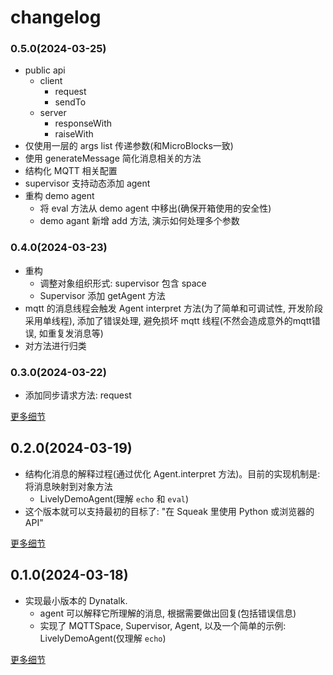 # changelog

<!-- 参考 https://github.com/codefrau/SqueakJS?tab=readme-ov-file#changelog -->

### 0.5.0(2024-03-25)

-   public api
    -   client
        -   request
        -   sendTo
    -   server
        -   responseWith
        -   raiseWith
-   仅使用一层的 args list 传递参数(和MicroBlocks一致)
-   使用 generateMessage 简化消息相关的方法
-   结构化 MQTT 相关配置
-   supervisor 支持动态添加 agent
-   重构 demo agent
    -   将 eval 方法从 demo agent 中移出(确保开箱使用的安全性)
    -   demo agant 新增 add 方法, 演示如何处理多个参数

### 0.4.0(2024-03-23)

-   重构
    -   调整对象组织形式: supervisor 包含 space
    -   Supervisor 添加 getAgent 方法
-   mqtt 的消息线程会触发 Agent interpret 方法(为了简单和可调试性, 开发阶段采用单线程), 添加了错误处理, 避免损坏 mqtt 线程(不然会造成意外的mqtt错误, 如重复发消息等)
-   对方法进行归类

### 0.3.0(2024-03-22)

-   添加同步请求方法: request

[更多细节](0.3.0.md)

## 0.2.0(2024-03-19)

-   结构化消息的解释过程(通过优化 Agent.interpret 方法)。目前的实现机制是: 将消息映射到对象方法
    -   LivelyDemoAgent(理解 `echo` 和 `eval`)
-   这个版本就可以支持最初的目标了: "在 Squeak 里使用 Python 或浏览器的 API"

[更多细节](0.2.0.md)

## 0.1.0(2024-03-18)

- 实现最小版本的 Dynatalk.
    -   agent 可以解释它所理解的消息, 根据需要做出回复(包括错误信息)
    -   实现了 MQTTSpace, Supervisor, Agent, 以及一个简单的示例: LivelyDemoAgent(仅理解 `echo`)

[更多细节](0.1.0.md)